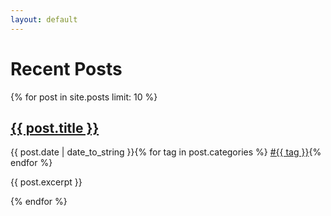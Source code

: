 ```yaml
---
layout: default
---
```


<h1>Recent Posts</h1>

{% for post in site.posts limit: 10 %}

  <h2><a href='{{ post.url }}'>{{ post.title }}</a></h2>
  <p>{{ post.date | date_to_string }}{% for tag in post.categories %} <a href='{{ site.url }}/tags/{{ tag }}'>#{{ tag }}</a>{% endfor %}</p>
  {{ post.excerpt }}

{% endfor %}
